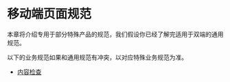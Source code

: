 # 移动端页面规范

本章将介绍专用于部分特殊产品的规范，我们假设你已经了解完适用于双端的通用规范。

以下的业务规范如果和通用规范有冲突，以对应特殊业务规范为准。

- [内容检查](/start/spec-concheck.html)
